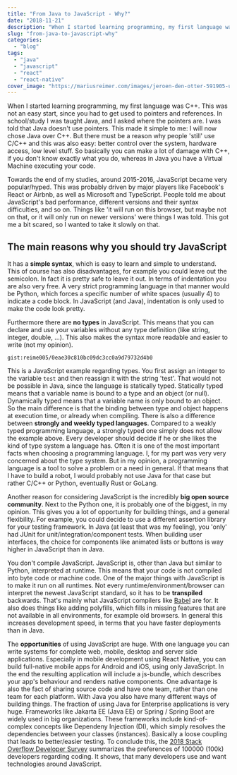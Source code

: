 ```yaml
---
title: "From Java to JavaScript - Why?"
date: "2018-11-21"
description: "When I started learning programming, my first language was C++. This was not an easy start, since you had to get used to pointers and references. In school/study I was taught Java, and I asked where the pointers are."
slug: "from-java-to-javascript-why"
categories:
  - "blog"
tags:
  - "java"
  - "javascript"
  - "react"
  - "react-native"
cover_image: "https://mariusreimer.com/images/jeroen-den-otter-591905-unsplash.jpg"
---
```


When I started learning programming, my first language was C++. This was not an easy start, since you had to get used to pointers and references. In school/study I was taught Java, and I asked where the pointers are. I was told that Java doesn't use pointers. This made it simple to me: I will now chose Java over C++. But there must be a reason why people 'still' use C/C++ and this was also easy: better control over the system, hardware access, low level stuff. So basically you can make a lot of damage with C++, if you don't know exactly what you do, whereas in Java you have a Virtual Machine executing your code.

Towards the end of my studies, around 2015-2016, JavaScript became very popular/hyped. This was probably driven by major players like Facebook's React or Airbnb, as well as Microsoft and TypeScript. People told me about JavaScript's bad performance, different versions and their syntax difficulties, and so on. Things like 'it will run on this browser, but maybe not on that, or it will only run on newer versions' were things I was told. This got me a bit scared, so I wanted to take it slowly on that.

## The main reasons why you should try JavaScript

It has a **simple syntax**, which is easy to learn and simple to understand. This of course has also disadvantages, for example you could leave out the semicolon. In fact it is pretty safe to leave it out. In terms of indentation you are also very free. A very strict programming language in that manner would be Python, which forces a specific number of white spaces (usually 4) to indicate a code block. In JavaScript (and Java), indentation is only used to make the code look pretty.

Furthermore there are **no types** in JavaScript. This means that you can declare and use your variables without any type definition (like string, integer, double, ...). This also makes the syntax more readable and easier to write (not my opinion).

`gist:reime005/0eae30c810bc09dc3cc0a9d79732d4b0`

This is a JavaScript example regarding types. You first assign an integer to the variable `test` and then reassign it with the string 'test'. That would not be possible in Java, since the language is statically typed. Statically typed means that a variable name is bound to a type and an object (or null). Dynamically typed means that a variable name is only bound to an object. So the main difference is that the binding between type and object happens at execution time, or already when compiling. There is also a difference between **strongly and weekly typed languages**. Compared to a weakly typed programming language, a strongly typed one simply does not allow the example above. Every developer should decide if he or she likes the kind of type system a language has. Often it is one of the most important facts when choosing a programming language. I, for my part was very very concerned about the type system. But in my opinion, a programming language is a tool to solve a problem or a need in general. If that means that I have to build a robot, I would probably not use Java for that case but rather C/C++ or Python, eventually Rust or GoLang.

Another reason for considering JavaScript is the incredibly **big open source community**. Next to the Python one, it is probably one of the biggest, in my opinion. This gives you a lot of opportunity for building things, and a general flexibility. For example, you could decide to use a different assertion library for your testing framework. In Java (at least that was my feeling), you 'only' had JUnit for unit/integration/component tests. When building user interfaces, the choice for components like animated lists or buttons is way higher in JavaScript than in Java.

You don't compile JavaScript. JavaScript is, other than Java but similar to Python, interpreted at runtime. This means that your code is not compiled into byte code or machine code. One of the major things with JavaScript is to make it run on all runtimes. Not every runtime/environment/browser can interpret the newest JavaScript standard, so it has to be **transpiled** backwards. That's mainly what JavaScript compilers like [Babel](https://babeljs.io) are for. It also does things like adding polyfills, which fills in missing features that are not available in all environments, for example old browsers. In general this increases development speed, in terms that you have faster deployments than in Java.

The **opportunities** of using JavaScript are huge. With one language you can write systems for complete web, mobile, desktop and server side applications. Especially in mobile development using React Native, you can build full-native mobile apps for Android and iOS, using only JavaScript. In the end the resulting application will include a js-bundle, which describes your app's behaviour and renders native components. One advantage is also the fact of sharing source code and have one team, rather than one team for each platform. With Java you also have many different ways of building things. The fraction of using Java for Enterprise applications is very huge. Frameworks like Jakarta EE (Java EE) or Spring / Spring Boot are widely used in big organizations. These frameworks include kind-of-complex concepts like Dependeny Injection (DI), which simply resolves the dependencies between your classes (instances). Basically a loose coupling that leads to better/easier testing. To conclude this, the [2018 Stack Overflow Developer Survey](https://insights.stackoverflow.com/survey/2018/#technology-frameworks-libraries-and-tools) summarizes the preferences of 100000 (100k) developers regarding coding. It shows, that many developers use and want technologies around JavaScript.
